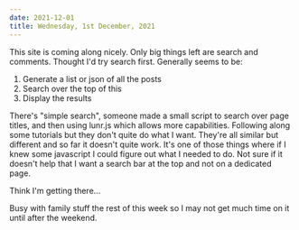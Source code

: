 ```yaml
---
date: 2021-12-01
title: Wednesday, 1st December, 2021
---
```



This site is coming along nicely. Only big things left are search and comments. Thought I'd try search first. Generally seems to be:

1. Generate a list or json of all the posts
2. Search over the top of this
3. Display the results

There's "simple search", someone made a small script to search over page titles, and then using lunr.js which allows more capabilities. Following along some tutorials but they don't quite do what I want. They're all similar but different and so far it doesn't quite work. It's one of those things where if I knew some javascript I could figure out what I needed to do. Not sure if it doesn't help that I want a search bar at the top and not on a dedicated page.

Think I'm getting there...

Busy with family stuff the rest of this week so I may not get much time on it until after the weekend.


